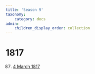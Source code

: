 ```yaml
---
title: 'Season 9'
taxonomy:
    category: docs
admin:
    children_display_order: collection
---
```


# 1817

87. [4 March 1817](meeting-87)
